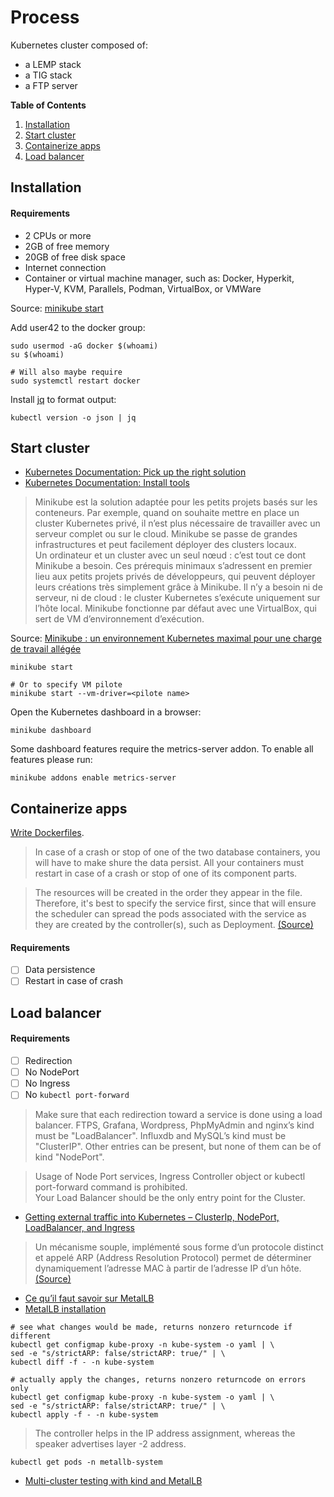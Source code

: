 # Process

Kubernetes cluster composed of:
- a LEMP stack
- a TIG stack
- a FTP server

**Table of Contents**

1. [Installation](#installation)
2. [Start cluster](#start-cluster)
3. [Containerize apps](#containerize-apps)
4. [Load balancer](#load-balancer)

## Installation

#### Requirements

- 2 CPUs or more
- 2GB of free memory
- 20GB of free disk space
- Internet connection
- Container or virtual machine manager, such as: Docker, Hyperkit, Hyper-V, KVM, Parallels, Podman, VirtualBox, or VMWare

Source: [minikube start](https://minikube.sigs.k8s.io/docs/start/)

Add user42 to the docker group:

```console
sudo usermod -aG docker $(whoami)
su $(whoami)

# Will also maybe require
sudo systemctl restart docker
```

Install [jq](https://stedolan.github.io/jq/) to format output:

```console
kubectl version -o json | jq
```

## Start cluster

- [Kubernetes Documentation: Pick up the right solution](https://kubernetes.io/fr/docs/setup/pick-right-solution/)
- [Kubernetes Documentation: Install tools](https://kubernetes.io/docs/tasks/tools/)

> Minikube est la solution adaptée pour les petits projets basés sur les conteneurs. Par exemple, quand on souhaite mettre en place un cluster Kubernetes privé, il n’est plus nécessaire de travailler avec un serveur complet ou sur le cloud. Minikube se passe de grandes infrastructures et peut facilement déployer des clusters locaux.  
Un ordinateur et un cluster avec un seul nœud : c’est tout ce dont Minikube a besoin. Ces prérequis minimaux s’adressent en premier lieu aux petits projets privés de développeurs, qui peuvent déployer leurs créations très simplement grâce à Minikube. Il n’y a besoin ni de serveur, ni de cloud : le cluster Kubernetes s’exécute uniquement sur l’hôte local. Minikube fonctionne par défaut avec une VirtualBox, qui sert de VM d’environnement d’exécution.

Source: [Minikube : un environnement Kubernetes maximal pour une charge de travail allégée](https://www.ionos.fr/digitalguide/serveur/outils/minikube-de-kubernetes/)

```console
minikube start

# Or to specify VM pilote
minikube start --vm-driver=<pilote name>
```

Open the Kubernetes dashboard in a browser:

```console
minikube dashboard
```

Some dashboard features require the metrics-server addon. To enable all features please run:

```console
minikube addons enable metrics-server
```

## Containerize apps

[Write Dockerfiles](containers.md).

> In case of a crash or stop of one of the two database containers, you will have to make shure the data persist.  All your containers must restart in case of a crash or stop of one of its component parts.

> The resources will be created in the order they appear in the file. Therefore, it's best to specify the service first, since that will ensure the scheduler can spread the pods associated with the service as they are created by the controller(s), such as Deployment.  [(Source)](https://kubernetes.io/docs/concepts/cluster-administration/manage-deployment/)

#### Requirements

- [ ] Data persistence
- [ ] Restart in case of crash

## Load balancer

#### Requirements

- [ ] Redirection
- [ ] No NodePort
- [ ] No Ingress
- [ ] No `kubectl port-forward`

> Make sure that each redirection toward a service is done using a load balancer. FTPS, Grafana, Wordpress, PhpMyAdmin and nginx’s kind must be "LoadBalancer". Influxdb and MySQL’s kind must be "ClusterIP". Other entries can be present, but none of them can be of kind "NodePort".

> Usage of Node Port services, Ingress Controller object or kubectl port-forward command is prohibited.  
Your Load Balancer should be the only entry point for the Cluster.

- [Getting external traffic into Kubernetes – ClusterIp, NodePort, LoadBalancer, and Ingress](https://www.ovh.com/blog/getting-external-traffic-into-kubernetes-clusterip-nodeport-loadbalancer-and-ingress/)

> Un  mécanisme  souple,  implémenté  sous  forme  d’un  protocole  distinct  et  appelé  ARP  (Address Resolution Protocol) permet de déterminer dynamiquement l’adresse MAC à partir de l’adresse IP d’un hôte.  [(Source)](http://www.gipsa-lab.grenoble-inp.fr/~christian.bulfone/MIASHS-L3/PDF/2-Le_protocole_IP.pdf)

- [Ce qu’il faut savoir sur MetalLB](https://www.objectif-libre.com/fr/blog/2019/06/11/metallb/)
- [MetalLB installation](https://metallb.universe.tf/installation/)

```
# see what changes would be made, returns nonzero returncode if different
kubectl get configmap kube-proxy -n kube-system -o yaml | \
sed -e "s/strictARP: false/strictARP: true/" | \
kubectl diff -f - -n kube-system

# actually apply the changes, returns nonzero returncode on errors only
kubectl get configmap kube-proxy -n kube-system -o yaml | \
sed -e "s/strictARP: false/strictARP: true/" | \
kubectl apply -f - -n kube-system
```

> The controller helps in the IP address assignment, whereas the speaker advertises layer -2 address.

```console
kubectl get pods -n metallb-system
```

- [Multi-cluster testing with kind and MetalLB](https://banzaicloud.com/blog/multi-cluster-testing/)

